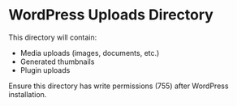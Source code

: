 # WordPress Uploads Directory

This directory will contain:
- Media uploads (images, documents, etc.)
- Generated thumbnails
- Plugin uploads

Ensure this directory has write permissions (755) after WordPress installation.